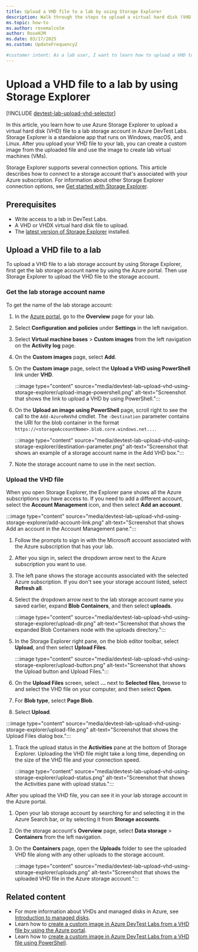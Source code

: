 ```yaml
---
title: Upload a VHD file to a lab by using Storage Explorer
description: Walk through the steps to upload a virtual hard disk (VHD) file to a DevTest Labs lab storage account by using Azure Storage Explorer.
ms.topic: how-to
ms.author: rosemalcolm
author: RoseHJM
ms.date: 03/17/2025
ms.custom: UpdateFrequency2

#customer intent: As a lab user, I want to learn how to upload a VHD to a lab storage account so I can use the VHD to create a custom image and VMs.
---
```


# Upload a VHD file to a lab by using Storage Explorer

[!INCLUDE [devtest-lab-upload-vhd-selector](../../includes/devtest-lab-upload-vhd-selector.md)]

In this article, you learn how to use Azure Storage Explorer to upload a virtual hard disk (VHD) file to a lab storage account in Azure DevTest Labs. Storage Explorer is a standalone app that runs on Windows, macOS, and Linux. After you upload your VHD file to your lab, you can create a custom image from the uploaded file and use the image to create lab virtual machines (VMs).

Storage Explorer supports several connection options. This article describes how to connect to a storage account that's associated with your Azure subscription. For information about other Storage Explorer connection options, see [Get started with Storage Explorer](/azure/vs-azure-tools-storage-manage-with-storage-explorer).

## Prerequisites

- Write access to a lab in DevTest Labs.
- A VHD or VHDX virtual hard disk file to upload.
- The [latest version of Storage Explorer](https://www.storageexplorer.com) installed.

## Upload a VHD file to a lab

To upload a VHD file to a lab storage account by using Storage Explorer, first get the lab storage account name by using the Azure portal. Then use Storage Explorer to upload the VHD file to the storage account.

### Get the lab storage account name

To get the name of the lab storage account:

1. In the [Azure portal](https://portal.azure.com), go to the **Overview** page for your lab.
1. Select **Configuration and policies** under **Settings** in the left navigation.
1. Select **Virtual machine bases** > **Custom images** from the left navigation on the **Activity log** page.
1. On the **Custom images** page, select **Add**.
1. On the **Custom image** page, select the **Upload a VHD using PowerShell** link under **VHD**.

   :::image type="content" source="media/devtest-lab-upload-vhd-using-storage-explorer/upload-image-powershell.png" alt-text="Screenshot that shows the link to upload a VHD by using PowerShell.":::

1. On the **Upload an image using PowerShell** page, scroll right to see the call to the `Add-AzureRmVhd` cmdlet. The `-Destination` parameter contains the URI for the blob container in the format `https://<storageAccountName>.blob.core.windows.net...`.

   :::image type="content" source="media/devtest-lab-upload-vhd-using-storage-explorer/destination-parameter.png" alt-text="Screenshot that shows an example of a storage account name in the Add VHD box.":::

1. Note the storage account name to use in the next section.

### Upload the VHD file

When you open Storage Explorer, the Explorer pane shows all the Azure subscriptions you have access to. If you need to add a different account, select the **Account Management** icon, and then select **Add an account**.

:::image type="content" source="media/devtest-lab-upload-vhd-using-storage-explorer/add-account-link.png" alt-text="Screenshot that shows Add an account in the Account Management pane.":::

1. Follow the prompts to sign in with the Microsoft account associated with the Azure subscription that has your lab.
1. After you sign in, select the dropdown arrow next to the Azure subscription you want to use.
1. The left pane shows the storage accounts associated with the selected Azure subscription. If you don't see your storage account listed, select **Refresh all**.
1. Select the dropdown arrow next to the lab storage account name you saved earlier, expand **Blob Containers**, and then select **uploads**.

   :::image type="content" source="media/devtest-lab-upload-vhd-using-storage-explorer/upload-dir.png" alt-text="Screenshot that shows the expanded Blob Containers node with the uploads directory.":::

1. In the Storage Explorer right pane, on the blob editor toolbar, select **Upload**, and then select **Upload Files**.

   :::image type="content" source="media/devtest-lab-upload-vhd-using-storage-explorer/upload-button.png" alt-text="Screenshot that shows the Upload button and Upload Files.":::

1. On the **Upload Files** screen, select **...** next to **Selected files**, browse to and select the VHD file on your computer, and then select **Open**.
1. For **Blob type**, select **Page Blob**.
1. Select **Upload**.

:::image type="content" source="media/devtest-lab-upload-vhd-using-storage-explorer/upload-file.png" alt-text="Screenshot that shows the Upload Files dialog box.":::

1. Track the upload status in the **Activities** pane at the bottom of Storage Explorer. Uploading the VHD file might take a long time, depending on the size of the VHD file and your connection speed.

   :::image type="content" source="media/devtest-lab-upload-vhd-using-storage-explorer/upload-status.png" alt-text="Screenshot that shows the Activities pane with upload status.":::

After you upload the VHD file, you can see it in your lab storage account in the Azure portal. 

1. Open your lab storage account by searching for and selecting it in the Azure Search bar, or by selecting it from **Storage accounts**.
1. On the storage account's **Overview** page, select **Data storage** > **Containers** from the left navigation.
1. On the **Containers** page, open the **Uploads** folder to see the uploaded VHD file along with any other uploads to the storage account.

   :::image type="content" source="media/devtest-lab-upload-vhd-using-storage-explorer/uploads.png" alt-text="Screenshot that shows the uploaded VHD file in the Azure storage account.":::

## Related content

- For more information about VHDs and managed disks in Azure, see [Introduction to managed disks](/azure/virtual-machines/managed-disks-overview).
- Learn how to [create a custom image in Azure DevTest Labs from a VHD file by using the Azure portal](devtest-lab-create-template.md).
- Learn how to [create a custom image in Azure DevTest Labs from a VHD file using PowerShell](devtest-lab-create-custom-image-from-vhd-using-powershell.md).
